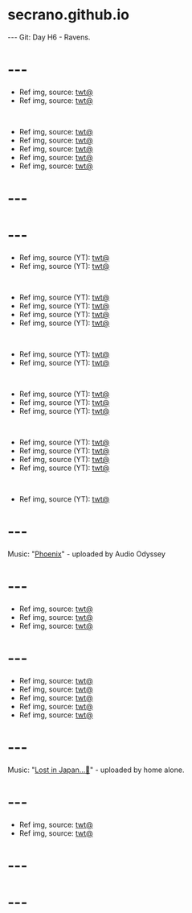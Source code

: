 # secrano.github.io

--- Git: Day H6 - Ravens.

# ---

- Ref img, source: [twt@](https://www.youtube.com/watch?v=U7v1zqgc2JQ)
- Ref img, source: [twt@](https://www.youtube.com/watch?v=k4EQilGwtus)

<br/>

- Ref img, source: [twt@](https://x.com/RegoleSlayer/status/1833779899028427152)
- Ref img, source: [twt@](https://x.com/Miyandraw/status/1834017226997010501)
- Ref img, source: [twt@](https://x.com/TheFabraxxx/status/1833879429614809248)
- Ref img, source: [twt@](https://x.com/masami777777/status/1833816319915065537)
- Ref img, source: [twt@](https://x.com/Miyandraw/status/1833862017360466214)

# ---
# ---

- Ref img, source (YT): [twt@](https://www.youtube.com/watch?v=tvFOG3ExatY)
- Ref img, source (YT): [twt@](https://www.youtube.com/watch?v=_kUFws-dHEI)

<br/>

- Ref img, source (YT): [twt@](https://www.youtube.com/watch?v=E3DyRUswZX8)
- Ref img, source (YT): [twt@](https://www.youtube.com/watch?v=HN0vkS4zhc4)
- Ref img, source (YT): [twt@](https://www.youtube.com/watch?v=u5o0051z7tY)
- Ref img, source (YT): [twt@](https://www.youtube.com/watch?v=SHRZXI25neA)

<br/>

- Ref img, source (YT): [twt@](https://www.youtube.com/watch?v=VpkyRh79dY8)
- Ref img, source (YT): [twt@](https://www.youtube.com/watch?v=hc8hW26vuI4)

<br/>

- Ref img, source (YT): [twt@](https://www.youtube.com/watch?v=LDjujl-qU1A)
- Ref img, source (YT): [twt@](https://www.youtube.com/watch?v=0LOkjTzYNq4)
- Ref img, source (YT): [twt@](https://www.youtube.com/watch?v=QkeXQ8D2-4s)

<br/>

- Ref img, source (YT): [twt@](https://www.youtube.com/watch?v=gd8kDrA9bi8)
- Ref img, source (YT): [twt@](https://www.youtube.com/watch?v=gTQqxwF16Tg)
- Ref img, source (YT): [twt@](https://www.youtube.com/watch?v=W5_03j6kJ4E)
- Ref img, source (YT): [twt@](https://www.youtube.com/watch?v=quedt2IB9_Q)

<br/>

- Ref img, source (YT): [twt@](https://www.youtube.com/watch?v=YHCqcyX9N3s)

# ---
Music: "[Phoenix](https://www.youtube.com/watch?v=Rx1OjX5cSY0)" - uploaded by Audio Odyssey
# ---

- Ref img, source: [twt@](https://x.com/demaegirl/status/1832706368836620698)
- Ref img, source: [twt@](https://www.youtube.com/watch?v=TAF7uZwX4d4)
- Ref img, source: [twt@](https://www.youtube.com/watch?v=hbkozdFwpdo)

# ---

- Ref img, source: [twt@](https://x.com/Rexlent/status/1833372345622532421)
- Ref img, source: [twt@](https://x.com/Skyrn99/status/1833565854459641985)
- Ref img, source: [twt@](https://x.com/sonwooang/status/1833542603159310627)
- Ref img, source: [twt@](https://x.com/keiuzuki/status/1833577245752860769)
- Ref img, source: [twt@](https://x.com/retro_twt/status/1833586495514444255)

# ---
Music: "[Lost in Japan...🌸](https://www.youtube.com/watch?v=j4Zxq6hwAfo)" - uploaded by home alone.
# ---

- Ref img, source: [twt@](https://www.youtube.com/watch?v=SyTT9nvFLaM)
- Ref img, source: [twt@](https://x.com/Kuroneko__x/status/1833365481371185328)

# ---
# ---
